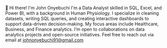 👋 Hi there! I'm John Onyebuchi
I'm a Data Analyst skilled in SQL, Excel, and Power BI, with a background in Human Physiology. I specialize in cleaning datasets, writing SQL queries, and creating interactive dashboards to support data-driven decision-making. My focus areas include Healthcare, Business, and Finance analytics. I’m open to collaborations on data analytics projects and open-source initiatives. Feel free to reach out via email at johnonyebuchi91@gmail.com

<!--
**johnonyebuchi91/JohnOnyebuchi91** is a ✨ _special_ ✨ repository because its `README.md` (this file) appears on your GitHub profile.

Here are some ideas to get you started:

- 🔭 I’m currently working on ...
- 🌱 I’m currently learning ...
- 👯 I’m looking to collaborate on ...
- 🤔 I’m looking for help with ...
- 💬 Ask me about ...
- 📫 How to reach me: ...
- 😄 Pronouns: ...
- ⚡ Fun fact: ...
-->
